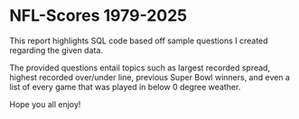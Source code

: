 # NFL-Scores 1979-2025

This report highlights SQL code based off sample questions I created regarding the given data.

The provided questions entail topics such as largest recorded spread, highest recorded over/under line, previous Super Bowl winners, and even a list of every game that was played in below 0 degree weather. 

Hope you all enjoy!



